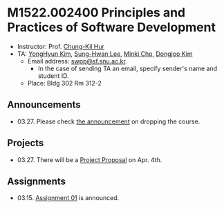 # M1522.002400 Principles and Practices of Software Development

- Instructor: Prof. [Chung-Kil Hur](http://sf.snu.ac.kr/gil.hur)
- TA: [YongHyun Kim](http://sf.snu.ac.kr/yonghyun.kim/), [Sung-Hwan Lee](http://sf.snu.ac.kr/sunghwan.lee/), [Minki Cho](http://sf.snu.ac.kr/minki.cho/), [Dongjoo Kim](http://sf.snu.ac.kr/dongjoo.kim/) 
    + Email address: swpp@sf.snu.ac.kr.  
        * In the case of sending TA an email, specify sender's name and student ID.  
    + Place: Bldg 302 Rm 312-2 

## Announcements 
- 03.27. Please check [the announcement](https://github.com/snu-sf-class/swpp201901/issues/26) on dropping the course.

## Projects
- 03.27. There will be a [Project Proposal](https://github.com/snu-sf-class/swpp201901/issues/24) on Apr. 4th.

## Assignments
- 03.15. [Assignment 01](https://github.com/snu-sf-class/swpp201901/issues/5) is announced.
